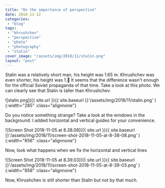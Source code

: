 ```yaml
---
title: "On the importance of perspective"
date: 2018-11-12
categories: 
 - "blog"
tags: 
 - "khrushchev"
 - "perspective"
 - "photo"
 - "photography"
 - "stalin"
cover_image: "/assets/img/2018/11/stalin.png"
layout: "post"
---
```


Stalin was a relatively short man, his height was 1.65 m. Khrushchev was even shorter, his height was 1. It seems that the difference wasn't enough for the official Soviet propaganda of that time. Take a look at this photo. We can clearly see that Stalin is taller than Khrushchev.

![stalin.png]({{ site.url }}{{ site.baseurl }}'/assets/img/2018/11/stalin.png' ){:width="285" :class="alignnone"}

Do you notice something strange? Take a look at the windows in the background. I added horizontal and vertical guides for your convenience.

![Screen Shot 2018-11-05 at 8.38.08]({{ site.url }}{{ site.baseurl }}'/assets/img/2018/11/screen-shot-2018-11-05-at-8-38-08.png' ){:width="856" :class="alignnone"}

Now, look what happens when we fix the horizontal and vertical lines

![Screen Shot 2018-11-05 at 8.39.03]({{ site.url }}{{ site.baseurl }}'/assets/img/2018/11/screen-shot-2018-11-05-at-8-39-03.png' ){:width="858" :class="alignnone"}

Now, Khrushchev is still shorter than Stalin but not by that much.

